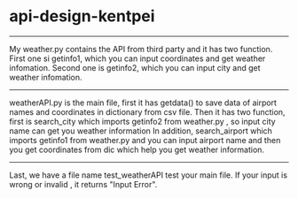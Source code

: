 # api-design-kentpei
***
My weather.py contains the API from third party and it has two function.
First one si getinfo1, which you can input coordinates and get weather infomation.
Second one is getinfo2, which you can input city and get weather infomation.
***
weatherAPI.py is the main file, first it has getdata() to save data of airport names and coordinates in dictionary from csv file.
Then it has two function, first is search_city which imports getinfo2 from weather.py , so input city name can get you weather information
In addition, search_airport which imports getinfo1 from weather.py and you can input airport name and then you get coordinates from dic which help you get weather information.
***
Last, we have a file name test_weatherAPI test your main file. If your input is wrong or invalid , it returns 
"Input Error".

